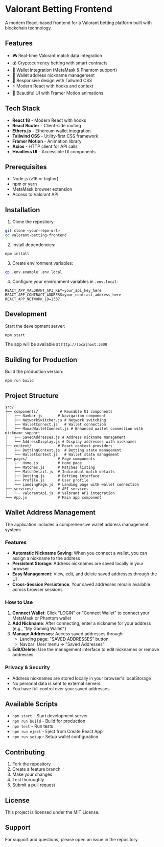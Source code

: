 # Valorant Betting Frontend

A modern React-based frontend for a Valorant betting platform built with blockchain technology.

## Features

- 🎮 Real-time Valorant match data integration
- 💰 Cryptocurrency betting with smart contracts
- 🔗 Wallet integration (MetaMask & Phantom support)
- 📝 Wallet address nickname management
- 📱 Responsive design with Tailwind CSS
- ⚡ Modern React with hooks and context
- 🎨 Beautiful UI with Framer Motion animations

## Tech Stack

- **React 18** - Modern React with hooks
- **React Router** - Client-side routing
- **Ethers.js** - Ethereum wallet integration
- **Tailwind CSS** - Utility-first CSS framework
- **Framer Motion** - Animation library
- **Axios** - HTTP client for API calls
- **Headless UI** - Accessible UI components

## Prerequisites

- Node.js (v16 or higher)
- npm or yarn
- MetaMask browser extension
- Access to Valorant API

## Installation

1. Clone the repository:
```bash
git clone <your-repo-url>
cd valorant-betting-frontend
```

2. Install dependencies:
```bash
npm install
```

3. Create environment variables:
```bash
cp .env.example .env.local
```

4. Configure your environment variables in `.env.local`:
```
REACT_APP_VALORANT_API_KEY=your_api_key_here
REACT_APP_CONTRACT_ADDRESS=your_contract_address_here
REACT_APP_NETWORK_ID=1337
```

## Development

Start the development server:
```bash
npm start
```

The app will be available at `http://localhost:3000`

## Building for Production

Build the production version:
```bash
npm run build
```

## Project Structure

```
src/
├── components/          # Reusable UI components
│   ├── Navbar.js       # Navigation component
│   ├── NetworkSwitcher.js # Network switching
│   ├── WalletConnect.js   # Wallet connection
│   ├── MonadWalletConnect.js # Enhanced wallet connection with nickname support
│   ├── SavedAddresses.js # Address nickname management
│   └── AddressDisplay.js # Display addresses with nicknames
├── context/            # React context providers
│   ├── BettingContext.js  # Betting state management
│   └── WalletContext.js   # Wallet state management
├── pages/              # Page components
│   ├── Home.js         # Home page
│   ├── Matches.js      # Matches listing
│   ├── MatchDetail.js  # Individual match details
│   ├── Betting.js      # Betting interface
│   ├── Profile.js      # User profile
│   └── LandingPage.js  # Landing page with wallet connection
├── services/           # API services
│   └── valorantApi.js  # Valorant API integration
└── App.js              # Main app component
```

## Wallet Address Management

The application includes a comprehensive wallet address management system:

### Features
- **Automatic Nickname Saving**: When you connect a wallet, you can assign a nickname to the address
- **Persistent Storage**: Address nicknames are saved locally in your browser
- **Easy Management**: View, edit, and delete saved addresses through the UI
- **Cross-Session Persistence**: Your saved addresses remain available across browser sessions

### How to Use
1. **Connect Wallet**: Click "LOGIN" or "Connect Wallet" to connect your MetaMask or Phantom wallet
2. **Add Nickname**: After connecting, enter a nickname for your address (e.g., "My Gaming Wallet")
3. **Manage Addresses**: Access saved addresses through:
   - Landing page: "SAVED ADDRESSES" button
   - Navbar: User menu → "Saved Addresses"
4. **Edit/Delete**: Use the management interface to edit nicknames or remove addresses

### Privacy & Security
- Address nicknames are stored locally in your browser's localStorage
- No personal data is sent to external servers
- You have full control over your saved addresses

## Available Scripts

- `npm start` - Start development server
- `npm run build` - Build for production
- `npm test` - Run tests
- `npm run eject` - Eject from Create React App
- `npm run setup` - Setup wallet configuration

## Contributing

1. Fork the repository
2. Create a feature branch
3. Make your changes
4. Test thoroughly
5. Submit a pull request

## License

This project is licensed under the MIT License.

## Support

For support and questions, please open an issue in the repository. 